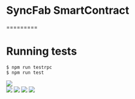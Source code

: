 # SyncFab SmartContract

=========

# Running tests

```
$ npm run testrpc
$ npm run test
```

![](https://image.prntscr.com/image/sGG79jOMTFmWdkCvrbqsIA.png)        
![](https://image.prntscr.com/image/O3q5RS4ZScyn1xlgV6rEPQ.png)
![](https://image.prntscr.com/image/wlLHucRYRAK1eichSKgjTg.png)
![](https://image.prntscr.com/image/zPgcDc5mRJaEMK3u8LhbDw.png)
![](https://image.prntscr.com/image/0yeIsCO4T_2pF_NQsSGwfQ.png)